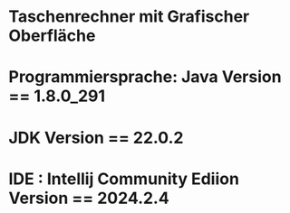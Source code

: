 #   Taschenrechner mit Grafischer Oberfläche

#      Programmiersprache:   Java                        Version ==  1.8.0_291
#                            JDK                         Version ==  22.0.2

#      IDE               :   Intellij Community Ediion   Version ==  2024.2.4
